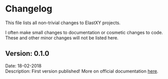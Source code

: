 # Changelog

This file lists all non-trivial changes to ElastXY projects.

I often make small changes to documentation or cosmetic changes to code. These and other minor changes will not be listed here.

## Version: 0.1.0
Date: 18-02-2018  
Description: First version published! More on official documentation [here](http://elastxy.io).

